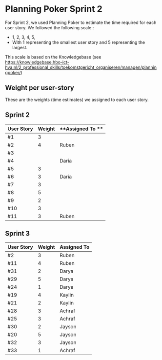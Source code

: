 # Planning Poker Sprint 2
For Sprint 2, we used Planning Poker to estimate the time required for each user story. We followed the following scale::

- 1, 2, 3, 4, 5, 
- With 1 representing the smallest user story and 5 representing the largest.

This scale is based on the Knowledgebase (see https://knowledgebase.hbo-ict-hva.nl/2_professional_skills/toekomstgericht_organiseren/managen/planningpoker/)

## Weight per user-story
These are the weights (time estimates) we assigned to each user story.
## Sprint 2

| **User Story** | **Weight** | **Assigned To  ** |
|----------------|------------|-------------------|
| #1             | 3          |                   |
| #2             | 4          | Ruben             |
| #3             |            |                   |
| #4             |            | Daria             |
| #5             | 3          |                   |
| #6             | 3          | Daria             |
| #7             | 3          |                   |
| #8             | 5          |                   |
| #9             | 2          |                   |
| #10            | 3          |                   |
| #11            | 3          | Ruben             |


## Sprint 3

| **User Story** | **Weight** | **Assigned To** |
|----------------|------------|-----------------|
| #2             | 3          | Ruben           |
| #11            | 4          | Ruben           |
| #31            | 2          | Darya           |
| #29            | 5          | Darya           |
| #24            | 1          | Darya           |
| #19            | 4          | Kaylin          |
| #21            | 2          | Kaylin          |
| #28            | 3          | Achraf          |
| #25            | 3          | Achraf          |
| #30            | 2          | Jayson          |
| #20            | 5          | Jayson          |
| #32            | 3          | Jayson          |
| #33            | 1          | Achraf          |
